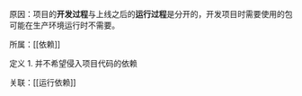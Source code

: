 原因：项目的**开发过程**与上线之后的**运行过程**是分开的，开发项目时需要使用的包可能在生产环境运行时不需要。

所属：[[依赖]] 

定义
	1. 并不希望侵入项目代码的依赖

关联：[[运行依赖]] 